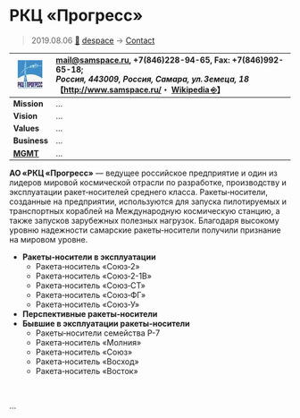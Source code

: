 # РКЦ «Прогресс»
> 2019.08.06 [🚀](../../index/index.md) [despace](../index.md) → [Contact](../contact.md)

|[![](../f/contact/r/rkc_progress_logo1_thumb.webp)](../f/contact/r/rkc_progress_logo1.webp)|<mail@samspace.ru>, +7(846)228-94-65, Fax: +7(846)992-65-18;<br> *Россия, 443009, Россия, Самара, ул. Земеца, 18*<br> 【<http://www.samspace.ru/>・ [Wikipedia ⎆](https://en.wikipedia.org/wiki/Progress_Rocket_Space_Centre)】|
|:--|:--|
|**Mission**|…|
|**Vision**|…|
|**Values**|…|
|**Business**|…|
|**[MGMT](../mgmt.md)**|…|

**АО «РКЦ «Прогресс»** — ведущее российское предприятие и один из лидеров мировой космической отрасли по разработке, производству и эксплуатации ракет‑носителей среднего класса. Ракеты‑носители, созданные на предприятии, используются для запуска пилотируемых и транспортных кораблей на Международную космическую станцию, а также запусков зарубежных полезных нагрузок. Благодаря высокому уровню надежности самарские ракеты‑носители получили признание на мировом уровне.

   - **Ракеты‑носители в эксплуатации**
      - Ракета‑носитель «Союз‑2»
      - Ракета‑носитель «Союз‑2-1В»
      - Ракета‑носитель «Союз‑СТ»
      - Ракета‑носитель «Союз‑ФГ»
      - Ракета‑носитель «Союз‑У»
   - **Перспективные ракеты‑носители**
   - **Бывшие в эксплуатации ракеты‑носители**
      - Ракеты‑носители семейства Р-7
      - Ракета‑носитель «Молния»
      - Ракета‑носитель «Союз»
      - Ракета‑носитель «Восход»
      - Ракета‑носитель «Восток»

<p style="page-break-after:always"> </p>

…
